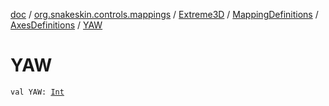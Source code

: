 [doc](../../../../index.md) / [org.snakeskin.controls.mappings](../../../index.md) / [Extreme3D](../../index.md) / [MappingDefinitions](../index.md) / [AxesDefinitions](index.md) / [YAW](./-y-a-w.md)

# YAW

`val YAW: `[`Int`](https://kotlinlang.org/api/latest/jvm/stdlib/kotlin/-int/index.html)